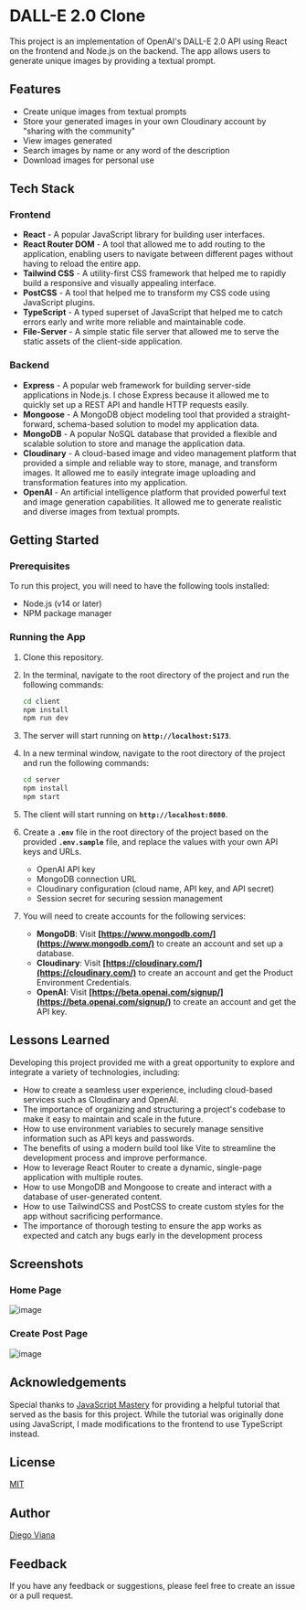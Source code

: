 
# **DALL-E 2.0 Clone**

This project is an implementation of OpenAI's DALL-E 2.0 API using React on the frontend and Node.js on the backend. The app allows users to generate unique images by providing a textual prompt.


## **Features**

- Create unique images from textual prompts
- Store your generated images in your own Cloudinary account by "sharing with the community"
- View images generated
- Search images by name or any word of the description
- Download images for personal use


## **Tech Stack**

### **Frontend**

- **React** - A popular JavaScript library for building user interfaces.
- **React Router DOM** - A tool that allowed me to add routing to the application, enabling users to navigate between different pages without having to reload the entire app.
- **Tailwind CSS** - A utility-first CSS framework that helped me to rapidly build a responsive and visually appealing interface.
- **PostCSS** - A tool that helped me to transform my CSS code using JavaScript plugins.
- **TypeScript** - A typed superset of JavaScript that helped me to catch errors early and write more reliable and maintainable code.
- **File-Server** - A simple static file server that allowed me to serve the static assets of the client-side application.

### **Backend**

- **Express** - A popular web framework for building server-side applications in Node.js. I chose Express because it allowed me to quickly set up a REST API and handle HTTP requests easily.
- **Mongoose** - A MongoDB object modeling tool that provided a straight-forward, schema-based solution to model my application data.
- **MongoDB** - A popular NoSQL database that provided a flexible and scalable solution to store and manage the application data.
- **Cloudinary** - A cloud-based image and video management platform that provided a simple and reliable way to store, manage, and transform images. It allowed me to easily integrate image uploading and transformation features into my application.
- **OpenAI** - An artificial intelligence platform that provided powerful text and image generation capabilities. It allowed me to generate realistic and diverse images from textual prompts.

## **Getting Started**

### **Prerequisites**

To run this project, you will need to have the following tools installed:

- Node.js (v14 or later)
- NPM package manager

### **Running the App**

1. Clone this repository.
2. In the terminal, navigate to the root directory of the project and run the following commands:
    
    ```bash
    cd client
    npm install
    npm run dev
    
    ```
    
3. The server will start running on **`http://localhost:5173`**.
4. In a new terminal window, navigate to the root directory of the project and run the following commands:
    
    ```bash
    cd server
    npm install
    npm start
    
    ```
    
5. The client will start running on **`http://localhost:8080`**.
6. Create a **`.env`** file in the root directory of the project based on the provided **`.env.sample`** file, and replace the values with your own API keys and URLs.
    - OpenAI API key
    - MongoDB connection URL
    - Cloudinary configuration (cloud name, API key, and API secret)
    - Session secret for securing session management
7. You will need to create accounts for the following services:
    - **MongoDB**: Visit **[https://www.mongodb.com/](https://www.mongodb.com/)** to create an account and set up a database.
    - **Cloudinary**: Visit **[https://cloudinary.com/](https://cloudinary.com/)** to create an account and get the Product Environment Credentials.
    - **OpenAI**: Visit **[https://beta.openai.com/signup/](https://beta.openai.com/signup/)** to create an account and get the API key.


## **Lessons Learned**

Developing this project provided me with a great opportunity to explore and integrate a variety of technologies, including:

- How to create a seamless user experience, including cloud-based services such as Cloudinary and OpenAI.
- The importance of organizing and structuring a project's codebase to make it easy to maintain and scale in the future.
- How to use environment variables to securely manage sensitive information such as API keys and passwords.
- The benefits of using a modern build tool like Vite to streamline the development process and improve performance.
- How to leverage React Router to create a dynamic, single-page application with multiple routes.
- How to use MongoDB and Mongoose to create and interact with a database of user-generated content.
- How to use TailwindCSS and PostCSS to create custom styles for the app without sacrificing performance.
- The importance of thorough testing to ensure the app works as expected and catch any bugs early in the development process


## **Screenshots**

### **Home Page**
![image](https://user-images.githubusercontent.com/92064022/227377324-6052b4ad-5faa-4aa7-8ed9-79102c4c2a01.png)

### **Create Post Page**
![image](https://user-images.githubusercontent.com/92064022/227377452-34fc856f-18a1-47fc-b108-1ad3dae46e8d.png)


## **Acknowledgements**

Special thanks to [JavaScript Mastery](https://www.youtube.com/@javascriptmastery) for providing a helpful tutorial that served as the basis for this project. While the tutorial was originally done using JavaScript, I made modifications to the frontend to use TypeScript instead.


## **License**

[MIT](https://github.com/diegovianaf/dalle_clone/blob/main/LICENSE)


## **Author**

[Diego Viana](https://www.linkedin.com/in/diegovianaf/)


## **Feedback**

If you have any feedback or suggestions, please feel free to create an issue or a pull request.

